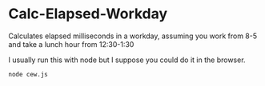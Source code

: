 # Calc-Elapsed-Workday
Calculates elapsed milliseconds in a workday, assuming you work from 8-5 and take 
a lunch hour from 12:30-1:30

I usually run this with node but I suppose you could do it in the browser. 

```
node cew.js
```